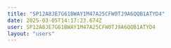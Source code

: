 ```yaml
---
title: "SP12A8JE7G61BWAY1M47A25CFW0TJ9A6QQB1ATYD4"
date: 2025-03-05T14:17:23.674Z
user: SP12A8JE7G61BWAY1M47A25CFW0TJ9A6QQB1ATYD4
layout: "users"
---
```

    